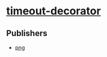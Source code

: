 # [timeout-decorator](https://pypi.org/project/timeout-decorator)



## Publishers
- [png](https://pypi.org/user/png)

